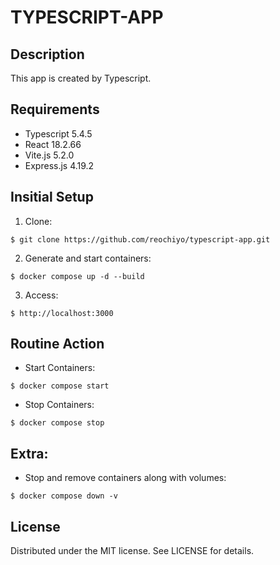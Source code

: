 # TYPESCRIPT-APP

## Description
This app is created by Typescript.

## Requirements
- Typescript 5.4.5
- React 18.2.66
- Vite.js 5.2.0
- Express.js 4.19.2

## Insitial Setup
1. Clone:
```
$ git clone https://github.com/reochiyo/typescript-app.git
```
2. Generate and start containers:
```
$ docker compose up -d --build
```
3. Access:
```
$ http://localhost:3000
```

## Routine Action
- Start Containers:
```
$ docker compose start
```
- Stop Containers:
```
$ docker compose stop
```

## Extra:
- Stop and remove containers along with volumes:
```
$ docker compose down -v
```

## License
Distributed under the MIT license. See LICENSE for details.
